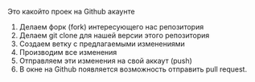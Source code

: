 Это какойто проек на Github акаунте

1. Делаем форк (fork) интересующего нас репозитория
2. Делаем git clone для нашей версии этого репозитория
3. Создаем ветку с предлагаемыми изменениями
4. Производим все изменения
5. Отправляем эти изменения на свой аккаут (push)
6. В окне на Github появляется возможность отправить pull request.